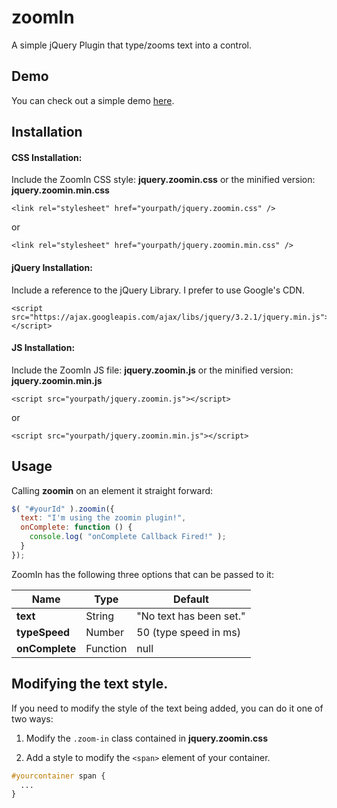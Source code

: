 # zoomIn
A simple jQuery Plugin that type/zooms text into a control.

## Demo

You can check out a simple demo [here](http://www.wicked-concept.com/ZoomIn/).

## Installation

#### CSS Installation:

Include the ZoomIn CSS style: **jquery.zoomin.css** or the minified version: **jquery.zoomin.min.css**

```
<link rel="stylesheet" href="yourpath/jquery.zoomin.css" />
```
or
```
<link rel="stylesheet" href="yourpath/jquery.zoomin.min.css" />
```

#### jQuery Installation:

Include a reference to the jQuery Library. I prefer to use Google's CDN.

```
<script src="https://ajax.googleapis.com/ajax/libs/jquery/3.2.1/jquery.min.js"></script>
```

#### JS Installation:

Include the ZoomIn JS file: **jquery.zoomin.js** or the minified version: **jquery.zoomin.min.js**

```
<script src="yourpath/jquery.zoomin.js"></script>
```
or
```
<script src="yourpath/jquery.zoomin.min.js"></script>
```

## Usage

Calling **zoomin** on an element it straight forward:

```javascript
$( "#yourId" ).zoomin({
  text: "I'm using the zoomin plugin!",
  onComplete: function () {
    console.log( "onComplete Callback Fired!" );
  }
});
```

ZoomIn has the following three options that can be passed to it:

| Name           | Type     | Default                 |
| -------------- | -------- | ----------------------- |
| **text**       | String   | "No text has been set." |
| **typeSpeed**  | Number   | 50 (type speed in ms)   |
| **onComplete** | Function | null                    |

## Modifying the text style.

If you need to modify the style of the text being added, you can do it one of two ways:

1. Modify the ```.zoom-in``` class contained in **jquery.zoomin.css**

2. Add a style to modify the ```<span>``` element of your container.
```css
#yourcontainer span {
  ...
}
```
